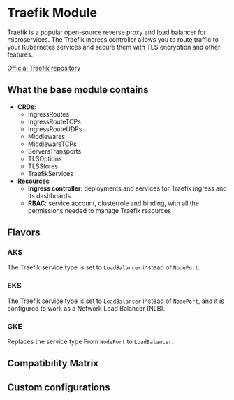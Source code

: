 # Traefik Module

Traefik is a popular open-source reverse proxy and load balancer for microservices.
The Traefik ingress controller allows you to route traffic to your Kubernetes services and secure them with TLS
encryption and other features.

[Official Traefik repository](https://github.com/containous/traefik)

## What the base module contains

- **CRDs**:
  - IngressRoutes
  - IngressRouteTCPs
  - IngressRouteUDPs
  - Middlewares
  - MiddlewareTCPs
  - ServersTransports
  - TLSOptions
  - TLSStores
  - TraefikServices
- **Resources**
  - **Ingress controller**: deployments and services for Traefik ingress and its dashboards
  - **RBAC**: service account, clusterrole and binding, with all the permissions needed to manage Traefik resources

## Flavors

### AKS

The Traefik service type is set to `LoadBalancer` instead of `NodePort`.

### EKS

The Traefik service type is set to `LoadBalancer` instead of `NodePort`, and it is configured
to work as a Network Load Balancer (NLB).

### GKE

Replaces the service type From `NodePort` to `LoadBalancer`.

## Compatibility Matrix

## Custom configurations
